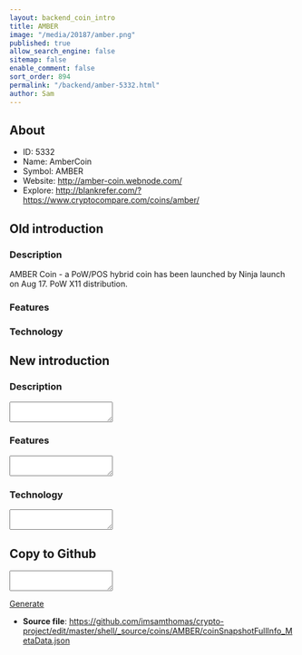 ```yaml
---
layout: backend_coin_intro
title: AMBER
image: "/media/20187/amber.png"
published: true
allow_search_engine: false
sitemap: false
enable_comment: false
sort_order: 894
permalink: "/backend/amber-5332.html"
author: Sam
---
```


## About

- ID: 5332
- Name: AmberCoin
- Symbol: AMBER
- Website: http://amber-coin.webnode.com/
- Explore: http://blankrefer.com/?https://www.cryptocompare.com/coins/amber/


## Old introduction

### Description

<p>AMBER Coin - a PoW/POS hybrid coin has been launched by Ninja launch on Aug 17. PoW X11 distribution.</p>

### Features


### Technology




## New introduction


### Description
<textarea id="meta_description" name="description"></textarea>

### Features
<textarea id="meta_features" name="features"></textarea>

### Technology
<textarea id="meta_technology" name="technology"></textarea>


## Copy to Github

<textarea id="coinsnapshotfullinfo_metadata"></textarea>

<a href="#gen" onclick="generateMetaDatJson()">Generate</a>

- **Source file**: <a href="https://github.com/imsamthomas/crypto-project/edit/master/shell/_source/coins/AMBER/coinSnapshotFullInfo_MetaData.json">https://github.com/imsamthomas/crypto-project/edit/master/shell/_source/coins/AMBER/coinSnapshotFullInfo_MetaData.json</a>

